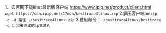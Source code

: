 1、去官网下载linux最新版客户端 https://www.ipip.net/product/client.html   
`wget https://cdn.ipip.net/17mon/besttrace4linux.zip`
2.解压客户端:`unzip -o -d 路径 ./besttrace4linux.zip` 
3.使用命令：`./besttrace4linux/besttrace -q 1 需要测试的ip或域名`
